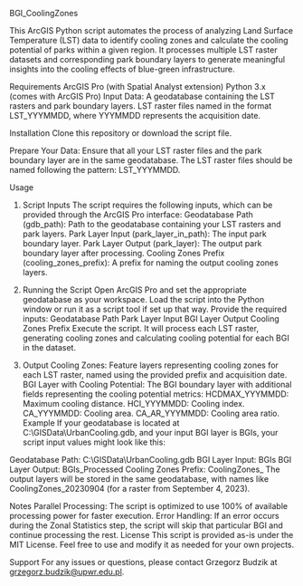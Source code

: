 BGI_CoolingZones

This ArcGIS Python script automates the process of analyzing Land Surface Temperature (LST) data to identify cooling zones and calculate the cooling potential of parks within a given region. It processes multiple LST raster datasets and corresponding park boundary layers to generate meaningful insights into the cooling effects of blue-green infrastructure.

Requirements
ArcGIS Pro (with Spatial Analyst extension)
Python 3.x (comes with ArcGIS Pro)
Input Data:
A geodatabase containing the LST rasters and park boundary layers.
LST raster files named in the format LST_YYYMMDD, where YYYMMDD represents the acquisition date.

Installation
Clone this repository or download the script file.

Prepare Your Data:
Ensure that all your LST raster files and the park boundary layer are in the same geodatabase.
The LST raster files should be named following the pattern: LST_YYYMMDD.

Usage
1. Script Inputs
The script requires the following inputs, which can be provided through the ArcGIS Pro interface:
Geodatabase Path (gdb_path): Path to the geodatabase containing your LST rasters and park layers.
Park Layer Input (park_layer_in_path): The input park boundary layer.
Park Layer Output (park_layer): The output park boundary layer after processing.
Cooling Zones Prefix (cooling_zones_prefix): A prefix for naming the output cooling zones layers.

2. Running the Script
Open ArcGIS Pro and set the appropriate geodatabase as your workspace.
Load the script into the Python window or run it as a script tool if set up that way.
Provide the required inputs:
Geodatabase Path
Park Layer Input
BGI Layer Output
Cooling Zones Prefix
Execute the script. It will process each LST raster, generating cooling zones and calculating cooling potential for each BGI in the dataset.

3. Output
Cooling Zones: Feature layers representing cooling zones for each LST raster, named using the provided prefix and acquisition date.
BGI Layer with Cooling Potential: The BGI boundary layer with additional fields representing the cooling potential metrics:
HCDMAX_YYYMMDD: Maximum cooling distance.
HCI_YYYMMDD: Cooling index.
CA_YYYMMDD: Cooling area.
CA_AR_YYYMMDD: Cooling area ratio.
Example
If your geodatabase is located at C:\GISData\UrbanCooling.gdb, and your input BGI layer is BGIs, your script input values might look like this:

Geodatabase Path: C:\GISData\UrbanCooling.gdb
BGI Layer Input: BGIs
BGI Layer Output: BGIs_Processed
Cooling Zones Prefix: CoolingZones_
The output layers will be stored in the same geodatabase, with names like CoolingZones_20230904 (for a raster from September 4, 2023).

Notes
Parallel Processing: The script is optimized to use 100% of available processing power for faster execution.
Error Handling: If an error occurs during the Zonal Statistics step, the script will skip that particular BGI and continue processing the rest.
License
This script is provided as-is under the MIT License. Feel free to use and modify it as needed for your own projects.

Support
For any issues or questions, please contact Grzegorz Budzik at grzegorz.budzik@upwr.edu.pl.
